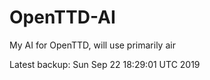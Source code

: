 # OpenTTD-AI
My AI for OpenTTD, will use primarily air

Latest backup: Sun Sep 22 18:29:01 UTC 2019
